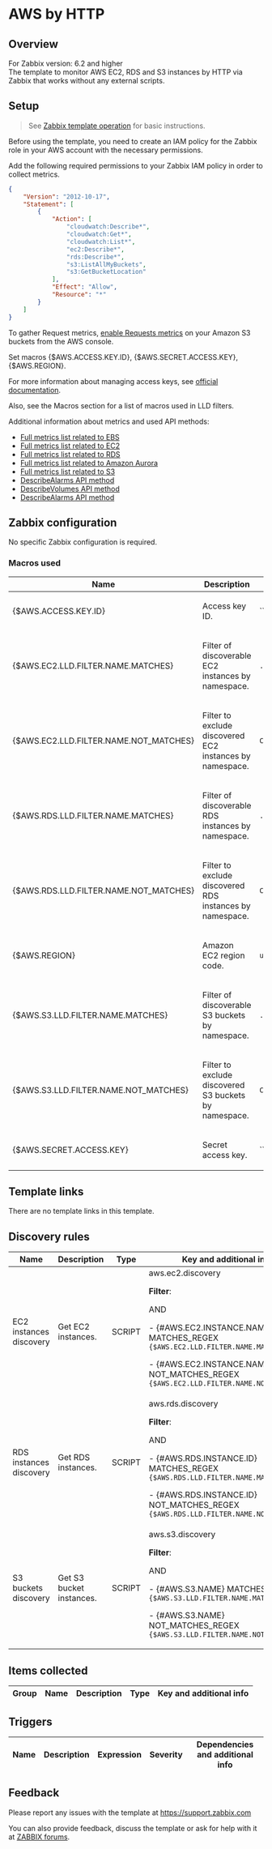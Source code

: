
# AWS by HTTP

## Overview

For Zabbix version: 6.2 and higher  
The template to monitor AWS EC2, RDS and S3 instances by HTTP via Zabbix that works without any external scripts.


## Setup

> See [Zabbix template operation](https://www.zabbix.com/documentation/6.2/manual/config/templates_out_of_the_box/http) for basic instructions.

Before using the template, you need to create an IAM policy for the Zabbix role in your AWS account with the necessary permissions.  

Add the following required permissions to your Zabbix IAM policy in order to collect metrics.  
```json
{
    "Version": "2012-10-17",
    "Statement": [
        {
            "Action": [
                "cloudwatch:Describe*",
                "cloudwatch:Get*",
                "cloudwatch:List*",
                "ec2:Describe*",
                "rds:Describe*",
                "s3:ListAllMyBuckets",
                "s3:GetBucketLocation"
            ],
            "Effect": "Allow",
            "Resource": "*"
        }
    ]
}
  ```

To gather Request metrics, [enable Requests metrics](https://docs.aws.amazon.com/AmazonS3/latest/userguide/cloudwatch-monitoring.html) on your Amazon S3 buckets from the AWS console.

Set macros {$AWS.ACCESS.KEY.ID}, {$AWS.SECRET.ACCESS.KEY}, {$AWS.REGION}.

For more information about managing access keys, see [official documentation](https://docs.aws.amazon.com/general/latest/gr/aws-sec-cred-types.html#access-keys-and-secret-access-keys).

Also, see the Macros section for a list of macros used in LLD filters.

Additional information about metrics and used API methods:
* [Full metrics list related to EBS](https://docs.aws.amazon.com/AWSEC2/latest/UserGuide/using_cloudwatch_ebs.html)
* [Full metrics list related to EC2](https://docs.aws.amazon.com/AWSEC2/latest/UserGuide/viewing_metrics_with_cloudwatch.html)
* [Full metrics list related to RDS](https://docs.aws.amazon.com/AmazonRDS/latest/UserGuide/rds-metrics.html)
* [Full metrics list related to Amazon Aurora](https://docs.aws.amazon.com/AmazonRDS/latest/AuroraUserGuide/Aurora.AuroraMySQL.Monitoring.Metrics.html#Aurora.AuroraMySQL.Monitoring.Metrics.instances)
* [Full metrics list related to S3](https://docs.aws.amazon.com/AmazonS3/latest/userguide/metrics-dimensions.html)
* [DescribeAlarms API method](https://docs.aws.amazon.com/AmazonCloudWatch/latest/APIReference/API_DescribeAlarms.html)
* [DescribeVolumes API method](https://docs.aws.amazon.com/AWSEC2/latest/APIReference/API_DescribeVolumes.html)
* [DescribeAlarms API method](https://docs.aws.amazon.com/AmazonCloudWatch/latest/APIReference/API_DescribeAlarms.html)


## Zabbix configuration

No specific Zabbix configuration is required.

### Macros used

|Name|Description|Default|
|----|-----------|-------|
|{$AWS.ACCESS.KEY.ID} |<p>Access key ID.</p> |`` |
|{$AWS.EC2.LLD.FILTER.NAME.MATCHES} |<p>Filter of discoverable EC2 instances by namespace.</p> |`.*` |
|{$AWS.EC2.LLD.FILTER.NAME.NOT_MATCHES} |<p>Filter to exclude discovered EC2 instances by namespace.</p> |`CHANGE_IF_NEEDED` |
|{$AWS.RDS.LLD.FILTER.NAME.MATCHES} |<p>Filter of discoverable RDS instances by namespace.</p> |`.*` |
|{$AWS.RDS.LLD.FILTER.NAME.NOT_MATCHES} |<p>Filter to exclude discovered RDS instances by namespace.</p> |`CHANGE_IF_NEEDED` |
|{$AWS.REGION} |<p>Amazon EC2 region code.</p> |`us-west-1` |
|{$AWS.S3.LLD.FILTER.NAME.MATCHES} |<p>Filter of discoverable S3 buckets by namespace.</p> |`.*` |
|{$AWS.S3.LLD.FILTER.NAME.NOT_MATCHES} |<p>Filter to exclude discovered S3 buckets by namespace.</p> |`CHANGE_IF_NEEDED` |
|{$AWS.SECRET.ACCESS.KEY} |<p>Secret access key.</p> |`` |

## Template links

There are no template links in this template.

## Discovery rules

|Name|Description|Type|Key and additional info|
|----|-----------|----|----|
|EC2 instances discovery |<p>Get EC2 instances.</p> |SCRIPT |aws.ec2.discovery<p>**Filter**:</p>AND <p>- {#AWS.EC2.INSTANCE.NAME} MATCHES_REGEX `{$AWS.EC2.LLD.FILTER.NAME.MATCHES}`</p><p>- {#AWS.EC2.INSTANCE.NAME} NOT_MATCHES_REGEX `{$AWS.EC2.LLD.FILTER.NAME.NOT_MATCHES}`</p> |
|RDS instances discovery |<p>Get RDS instances.</p> |SCRIPT |aws.rds.discovery<p>**Filter**:</p>AND <p>- {#AWS.RDS.INSTANCE.ID} MATCHES_REGEX `{$AWS.RDS.LLD.FILTER.NAME.MATCHES}`</p><p>- {#AWS.RDS.INSTANCE.ID} NOT_MATCHES_REGEX `{$AWS.RDS.LLD.FILTER.NAME.NOT_MATCHES}`</p> |
|S3 buckets discovery |<p>Get S3 bucket instances.</p> |SCRIPT |aws.s3.discovery<p>**Filter**:</p>AND <p>- {#AWS.S3.NAME} MATCHES_REGEX `{$AWS.S3.LLD.FILTER.NAME.MATCHES}`</p><p>- {#AWS.S3.NAME} NOT_MATCHES_REGEX `{$AWS.S3.LLD.FILTER.NAME.NOT_MATCHES}`</p> |

## Items collected

|Group|Name|Description|Type|Key and additional info|
|-----|----|-----------|----|---------------------|

## Triggers

|Name|Description|Expression|Severity|Dependencies and additional info|
|----|-----------|----|----|----|

## Feedback

Please report any issues with the template at https://support.zabbix.com

You can also provide feedback, discuss the template or ask for help with it at [ZABBIX forums](https://www.zabbix.com/forum/zabbix-suggestions-and-feedback).

